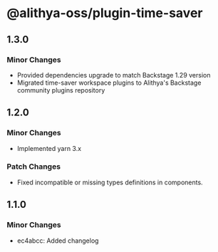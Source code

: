 # @alithya-oss/plugin-time-saver

## 1.3.0

### Minor Changes

- Provided dependencies upgrade to match Backstage 1.29 version
- Migrated time-saver workspace plugins to Alithya's Backstage community plugins repository

## 1.2.0

### Minor Changes

- Implemented yarn 3.x

### Patch Changes

- Fixed incompatible or missing types definitions in components.

## 1.1.0

### Minor Changes

- ec4abcc: Added changelog
